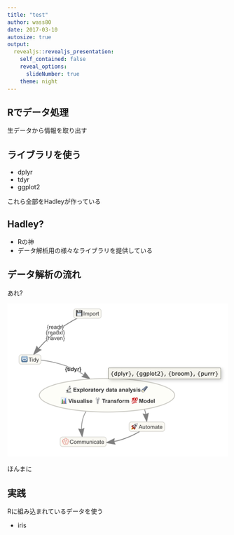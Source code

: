 ```yaml
---
title: "test"
author: wass80
date: 2017-03-10
autosize: true
output:
  revealjs::revealjs_presentation:
    self_contained: false
    reveal_options:
      slideNumber: true
    theme: night
---
```


Rでデータ処理
---

生データから情報を取り出す

ライブラリを使う
---

* dplyr
* tdyr
* ggplot2

これら全部をHadleyが作っている

Hadley?
---

* Rの神
* データ解析用の様々なライブラリを提供している

データ解析の流れ
---

あれ?

![./whole.png](./whole.png)

ほんまに

実践
---

Rに組み込まれているデータを使う

* iris
